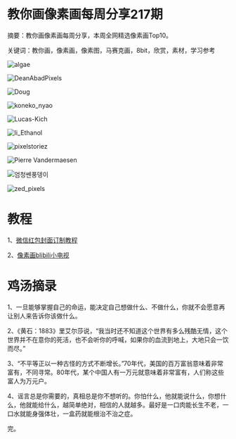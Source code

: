 # 教你画像素画每周分享217期

摘要：教你画像素画每周分享，本周全网精选像素画Top10。

关键词：教你画，像素画，像素图，马赛克画，8bit，欣赏，素材，学习参考

![algae](https://files.mdnice.com/user/10493/bebbb92c-900f-4e03-beaf-4018e060a6fb.png)

![DeanAbadPixels](https://files.mdnice.com/user/10493/d44521ce-3520-40f3-80d5-7c65070f84e5.png)

![Doug](https://files.mdnice.com/user/10493/0bb1200c-e6dc-4111-be63-b583049eb98b.png)

![koneko_nyao](https://files.mdnice.com/user/10493/24be01cc-751b-459e-bb65-617a356aa136.png)

![Lucas-Kich](https://files.mdnice.com/user/10493/63828beb-458d-4943-bff1-cb75b30aac5c.png)

![Ii_Ethanol](https://files.mdnice.com/user/10493/d21c5d39-ddae-4b09-9f4f-cf009daa1853.png)

![pixelstoriez](https://files.mdnice.com/user/10493/fc313e53-ae62-4283-878d-c788b2a17e8c.png)

![Pierre Vandermaesen](https://files.mdnice.com/user/10493/538888b6-c16f-4f12-bd4c-1cbd62260001.png)

![엄청쎈풍뎅이](https://files.mdnice.com/user/10493/44d16bb6-ed45-4ff5-ae2f-f4cc0e13a16d.png)

![zed_pixels](https://files.mdnice.com/user/10493/20ad4625-96a7-4c49-9301-34c1c2427766.png)


# 教程

1、[微信红包封面订制教程](https://mp.weixin.qq.com/s/jmzF3B2hrdLQtTp_ubKcjw)

2、[像素画blibili小电视](https://mp.weixin.qq.com/s/pcHmzPYJ5dEHoIaHhMEeeg)

# 鸡汤摘录

1、一旦能够掌握自己的命运，能决定自己想做什么、不做什么，你就不会愿意再让别人来告诉你该做什么。

2、《黄石：1883》里艾尔莎说，“我当时还不知道这个世界有多么残酷无情，这个世界并不在意你的死活，也不会听你的呼喊，如果你的血流到地上，大地只会一饮而尽。”

3、“不平等正以一种古怪的方式不断增长。”70年代，美国的百万富翁意味着非常富有，不同寻常。80年代，某个中国人有一万元就意味着非常富有，人们称这些富人为万元户。

4、谣言总是你需要的，真相总是你不想听的。你怕什么，他就能说什么，你想什么，他就能给什么，越简单绝对，相信的人就越多。最好是一口肉能长生不老，一口水就能身强体壮，一盒药就能根治不治之症。

完。